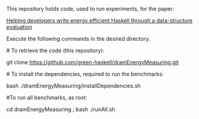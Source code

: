 This repository holds code, used to run experiments, for the paper:

[Helping developers write energy efficient Haskell through a data-structure evaluation](http://green-haskell.github.io/energy_efficient_Haskell-data-structure_evaluation/index.html)

Execute the following commands in the desired directory.

\# To retrieve the code (this repository):

git clone https://github.com/green-haskell/dramEnergyMeasuring.git


\# To install the dependencies, required to run the benchmarks:

bash ./dramEnergyMeasuring/installDependencies.sh


\#To run all benchmarks, as root:

cd dramEnergyMeasuring ; bash ./runAll.sh


